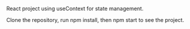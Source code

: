 React project using useContext for state management.

Clone the repository, run npm install, then npm start to see the project.
